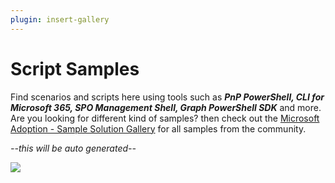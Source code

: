 ```yaml
---
plugin: insert-gallery
---
```


# Script Samples

Find scenarios and scripts here using tools such as ***PnP PowerShell, CLI for Microsoft 365, SPO Management Shell, Graph PowerShell SDK*** and more. Are you looking for different kind of samples? then check out the [Microsoft Adoption - Sample Solution Gallery](https://adoption.microsoft.com/en-us/sample-solution-gallery/) for all samples from the community.

*--this will be auto generated--*

<img src="https://m365-visitor-stats.azurewebsites.net/script-samples" class="img-visitor" aria-hidden="true" />